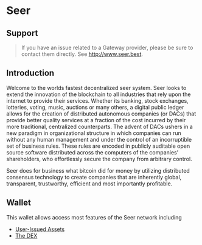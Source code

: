 # Seer

## Support

>If you have an issue related to a Gateway provider, please be sure to contact them directly. See http://www.seer.best.

## Introduction
Welcome to the worlds fastest decentralized seer system.
Seer looks to extend the innovation of the blockchain to all industries
that rely upon the internet to provide their services. Whether its banking,
stock exchanges, lotteries, voting, music, auctions or many others, a digital
public ledger allows for the creation of distributed autonomous companies (or
DACs) that provide better quality services at a fraction of the cost incurred by
their more traditional, centralized counterparts. The advent of DACs ushers in a
new paradigm in organizational structure in which companies can run without any
human management and under the control of an incorruptible set of business
rules. These rules are encoded in publicly auditable open source software
distributed across the computers of the companies’ shareholders, who
effortlessly secure the company from arbitrary control.

Seer does for business what bitcoin did for money by utilizing distributed
consensus technology to create companies that are inherently global,
transparent, trustworthy, efficient and most importantly profitable.

## Wallet
This wallet allows access most features of the Seer network including

- [User-Issued Assets](/help/assets/uia)
- [The DEX](/help/dex/introduction)

